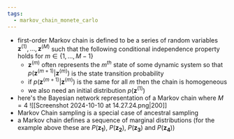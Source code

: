 ```yaml
---
tags:
  - markov_chain_monete_carlo
---
```

- first-order Markov chain is defined to be a series of random variables $\boldsymbol{z}^{(1)},...,\boldsymbol{z}^{(M)}$ such that the following conditional independence property holds for $m \in \{1,...,M-1\}$ 
	- $\boldsymbol{z}^{(m)}$ often represents the $m^{th}$ state of some dynamic system so that $p(\boldsymbol{z}^{(m+1)}|\boldsymbol{z}^{(m)})$ is the state transition probability
	- if $p(\boldsymbol{z}^{(m+1)}|\boldsymbol{z}^{(m)})$ is the same for all $m$ then the chain is homogeneous
	- we also need an initial distribution $p(\boldsymbol{z}^{(1)})$
- here's the Bayesian network representation of a Markov chain where $M=4$
![[Screenshot 2024-10-10 at 14.27.24.png|200]]
- Markov Chain sampling is a special case of ancestral sampling
- a Markov chain defines a sequence of marginal distributions (for the example above these are $P(\boldsymbol{z_1})$, $P(\boldsymbol{z_2})$, $P(\boldsymbol{z_3})$ and $P(\boldsymbol{z_4})$)